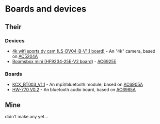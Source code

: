 # Boards and devices

## Their

### Devices

- [4k wifi sports dv cam (LS-DV04-B-V1.1 board)](ls-dv04-b-v1.1/index.md) - An "4k" camera, based on [AC5204A](../chips/dv12/index.md#ac5204a)
- [Boomsbox mini (HF9234-25E-V2 board)](hf9234-25e-v2/index.md) - [AC6925E](../chips/br21/index.md#ac6925e)

### Boards

- [KCX_BT003_V1.1](kcx-bt003-v1.1/index.md) - An mp3/bluetooth module, based on [AC6905A](../chips/br17/index.md#ac6905a)
- [HW-770 V0.2](hw-770-v0.2/index.md) - An bluetooth audio board, based on [AC6965A](../chips/br25/index.md#ac6965a)

## Mine

didn't make any yet...
